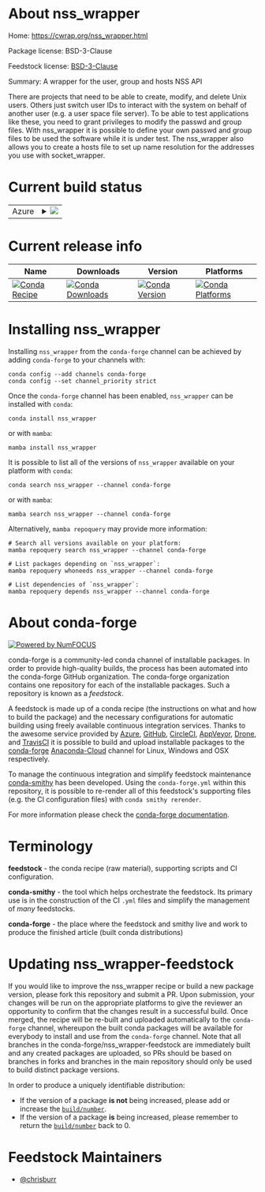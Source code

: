 About nss_wrapper
=================

Home: https://cwrap.org/nss_wrapper.html

Package license: BSD-3-Clause

Feedstock license: [BSD-3-Clause](https://github.com/conda-forge/nss_wrapper-feedstock/blob/main/LICENSE.txt)

Summary: A wrapper for the user, group and hosts NSS API

There are projects that need to be able to create, modify, and delete Unix
users. Others just switch user IDs to interact with the system on behalf
of another user (e.g. a user space file server). To be able to test
applications like these, you need to grant privileges to modify the passwd
and group files. With nss_wrapper it is possible to define your own passwd
and group files to be used the software while it is under test. The
nss_wrapper also allows you to create a hosts file to set up name
resolution for the addresses you use with socket_wrapper.


Current build status
====================


<table>
    
  <tr>
    <td>Azure</td>
    <td>
      <details>
        <summary>
          <a href="https://dev.azure.com/conda-forge/feedstock-builds/_build/latest?definitionId=9880&branchName=main">
            <img src="https://dev.azure.com/conda-forge/feedstock-builds/_apis/build/status/nss_wrapper-feedstock?branchName=main">
          </a>
        </summary>
        <table>
          <thead><tr><th>Variant</th><th>Status</th></tr></thead>
          <tbody><tr>
              <td>linux_64</td>
              <td>
                <a href="https://dev.azure.com/conda-forge/feedstock-builds/_build/latest?definitionId=9880&branchName=main">
                  <img src="https://dev.azure.com/conda-forge/feedstock-builds/_apis/build/status/nss_wrapper-feedstock?branchName=main&jobName=linux&configuration=linux_64_" alt="variant">
                </a>
              </td>
            </tr>
          </tbody>
        </table>
      </details>
    </td>
  </tr>
</table>

Current release info
====================

| Name | Downloads | Version | Platforms |
| --- | --- | --- | --- |
| [![Conda Recipe](https://img.shields.io/badge/recipe-nss_wrapper-green.svg)](https://anaconda.org/conda-forge/nss_wrapper) | [![Conda Downloads](https://img.shields.io/conda/dn/conda-forge/nss_wrapper.svg)](https://anaconda.org/conda-forge/nss_wrapper) | [![Conda Version](https://img.shields.io/conda/vn/conda-forge/nss_wrapper.svg)](https://anaconda.org/conda-forge/nss_wrapper) | [![Conda Platforms](https://img.shields.io/conda/pn/conda-forge/nss_wrapper.svg)](https://anaconda.org/conda-forge/nss_wrapper) |

Installing nss_wrapper
======================

Installing `nss_wrapper` from the `conda-forge` channel can be achieved by adding `conda-forge` to your channels with:

```
conda config --add channels conda-forge
conda config --set channel_priority strict
```

Once the `conda-forge` channel has been enabled, `nss_wrapper` can be installed with `conda`:

```
conda install nss_wrapper
```

or with `mamba`:

```
mamba install nss_wrapper
```

It is possible to list all of the versions of `nss_wrapper` available on your platform with `conda`:

```
conda search nss_wrapper --channel conda-forge
```

or with `mamba`:

```
mamba search nss_wrapper --channel conda-forge
```

Alternatively, `mamba repoquery` may provide more information:

```
# Search all versions available on your platform:
mamba repoquery search nss_wrapper --channel conda-forge

# List packages depending on `nss_wrapper`:
mamba repoquery whoneeds nss_wrapper --channel conda-forge

# List dependencies of `nss_wrapper`:
mamba repoquery depends nss_wrapper --channel conda-forge
```


About conda-forge
=================

[![Powered by
NumFOCUS](https://img.shields.io/badge/powered%20by-NumFOCUS-orange.svg?style=flat&colorA=E1523D&colorB=007D8A)](https://numfocus.org)

conda-forge is a community-led conda channel of installable packages.
In order to provide high-quality builds, the process has been automated into the
conda-forge GitHub organization. The conda-forge organization contains one repository
for each of the installable packages. Such a repository is known as a *feedstock*.

A feedstock is made up of a conda recipe (the instructions on what and how to build
the package) and the necessary configurations for automatic building using freely
available continuous integration services. Thanks to the awesome service provided by
[Azure](https://azure.microsoft.com/en-us/services/devops/), [GitHub](https://github.com/),
[CircleCI](https://circleci.com/), [AppVeyor](https://www.appveyor.com/),
[Drone](https://cloud.drone.io/welcome), and [TravisCI](https://travis-ci.com/)
it is possible to build and upload installable packages to the
[conda-forge](https://anaconda.org/conda-forge) [Anaconda-Cloud](https://anaconda.org/)
channel for Linux, Windows and OSX respectively.

To manage the continuous integration and simplify feedstock maintenance
[conda-smithy](https://github.com/conda-forge/conda-smithy) has been developed.
Using the ``conda-forge.yml`` within this repository, it is possible to re-render all of
this feedstock's supporting files (e.g. the CI configuration files) with ``conda smithy rerender``.

For more information please check the [conda-forge documentation](https://conda-forge.org/docs/).

Terminology
===========

**feedstock** - the conda recipe (raw material), supporting scripts and CI configuration.

**conda-smithy** - the tool which helps orchestrate the feedstock.
                   Its primary use is in the construction of the CI ``.yml`` files
                   and simplify the management of *many* feedstocks.

**conda-forge** - the place where the feedstock and smithy live and work to
                  produce the finished article (built conda distributions)


Updating nss_wrapper-feedstock
==============================

If you would like to improve the nss_wrapper recipe or build a new
package version, please fork this repository and submit a PR. Upon submission,
your changes will be run on the appropriate platforms to give the reviewer an
opportunity to confirm that the changes result in a successful build. Once
merged, the recipe will be re-built and uploaded automatically to the
`conda-forge` channel, whereupon the built conda packages will be available for
everybody to install and use from the `conda-forge` channel.
Note that all branches in the conda-forge/nss_wrapper-feedstock are
immediately built and any created packages are uploaded, so PRs should be based
on branches in forks and branches in the main repository should only be used to
build distinct package versions.

In order to produce a uniquely identifiable distribution:
 * If the version of a package **is not** being increased, please add or increase
   the [``build/number``](https://docs.conda.io/projects/conda-build/en/latest/resources/define-metadata.html#build-number-and-string).
 * If the version of a package **is** being increased, please remember to return
   the [``build/number``](https://docs.conda.io/projects/conda-build/en/latest/resources/define-metadata.html#build-number-and-string)
   back to 0.

Feedstock Maintainers
=====================

* [@chrisburr](https://github.com/chrisburr/)

